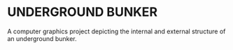 # UNDERGROUND BUNKER
A computer graphics project depicting the internal and external structure of an underground bunker.
